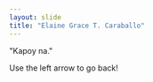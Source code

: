 ```yaml
---
layout: slide
title: "Elaine Grace T. Caraballo"
---
```

"Kapoy na."

Use the left arrow to go back!
